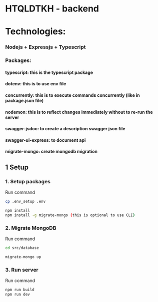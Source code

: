 # HTQLDTKH - backend
# Technologies:
### Nodejs + Expressjs + Typescript
### Packages: 
#### typescript: this is the typescript package
#### dotenv: this is to use env file
#### concurrently: this is to execute commands concurrently (like in package.json file)
#### nodemon: this is to reflect changes immediately without to re-run the server
#### swagger-jsdoc: to create a description swagger json file
#### swagger-ui-express: to document api
#### migrate-mongo: create mongodb migration

## 1 Setup

### 1. Setup packages
Run command
```bash
cp .env_setup .env
```

```bash
npm install
npm install -g migrate-mongo (this is optional to use CLI)
```

### 2. Migrate MongoDB
Run command
```bash
cd src/database
```

```bash
migrate-mongo up
```

### 3. Run server
Run command
```bash
npm run build
npm run dev
```

